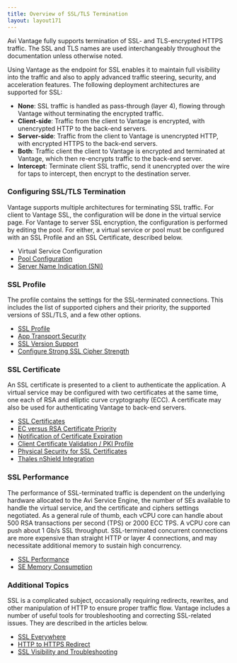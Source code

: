 ```yaml
---
title: Overview of SSL/TLS Termination
layout: layout171
---
```

Avi Vantage fully supports termination of SSL- and TLS-encrypted HTTPS traffic. The SSL and TLS names are used interchangeably throughout the documentation unless otherwise noted.

Using Vantage as the endpoint for SSL enables it to maintain full visibility into the traffic and also to apply advanced traffic steering, security, and acceleration features. The following deployment architectures are supported for SSL:

* **None**: SSL traffic is handled as pass-through (layer 4), flowing through Vantage without terminating the encrypted traffic.
* **Client-side**: Traffic from the client to Vantage is encrypted, with unencrypted HTTP to the back-end servers.
* **Server-side**: Traffic from the client to Vantage is unencrypted HTTP, with encrypted HTTPS to the back-end servers.
* **Both**: Traffic client the client to Vantage is encrypted and terminated at Vantage, which then re-encrypts traffic to the back-end server.
* **Intercept**:  Terminate client SSL traffic, send it unencrypted over the wire for taps to intercept, then encrypt  to the destination server. 

 

### Configuring SSL/TLS Termination

Vantage supports multiple architectures for terminating SSL traffic.  For client to Vantage SSL, the configuration will be done in the virtual service page.  For Vantage to server SSL encryption, the configuration is performed by editing the pool. For either, a virtual service or pool must be configured with an SSL Profile and an SSL Certificate, described below.

* Virtual Service Configuration
* <a href="{% vpath %}/configuration-guide/applications/pools/">Pool Configuration</a>
* <a href="{% vpath %}/server-name-indication">Server Name Indication (SNI)</a>

 

### SSL Profile

The profile contains the settings for the SSL-terminated connections.  This includes the list of supported ciphers and their priority, the supported versions of SSL/TLS, and a few other options.

* <a href="{% vpath %}/ssl-tls-profile">SSL Profile</a>
* <a href="{% vpath %}/app-transport-security">App Transport Security</a>
* <a href="{% vpath %}/ssl-tls-version-support">SSL Version Support</a>
* <a href="{% vpath %}/configure-stronger-ssl-cipher-strength">Configure Strong SSL Cipher Strength</a>

 

### SSL Certificate

An SSL certificate is presented to a client to authenticate the application.  A virtual service may be configured with two certificates at the same time, one each of RSA and elliptic curve cryptography (ECC).  A certificate may also be used for authenticating Vantage to back-end servers.

* <a href="{% vpath %}/ssl-certificates">SSL Certificates</a>
* <a href="{% vpath %}/ecc-versus-rsa-certificate-priority">EC versus RSA Certificate Priority</a>
* <a href="{% vpath %}/notification-of-ssl-certificate-expiration">Notification of Certificate Expiration</a>
* <a href="{% vpath %}/client-ssl-certificate-validation">Client Certificate Validation / PKI Profile</a>
* <a href="{% vpath %}/physical-security-for-ssl-keys">Physical Security for SSL Certificates</a>
* <a href="{% vpath %}/thales-nshield-integration-2">Thales nShield Integration</a>

 

### SSL Performance

The performance of SSL-terminated traffic is dependent on the underlying hardware allocated to the Avi Service Engine, the number of SEs available to handle the virtual service, and the certificate and ciphers settings negotiated. As a general rule of thumb, each vCPU core can handle about 500 RSA transactions per second (TPS) or 2000 ECC TPS.  A vCPU core can push about 1 Gb/s SSL throughput.  SSL-terminated concurrent connections are more expensive than straight HTTP or layer 4 connections, and may necessitate additional memory to sustain high concurrency.

* <a href="{% vpath %}/ssl-performance">SSL Performance</a>
* <a href="{% vpath %}/se-memory-consumption">SE Memory Consumption</a>

 

### Additional Topics

SSL is a complicated subject, occasionally requiring redirects, rewrites, and other manipulation of HTTP to ensure proper traffic flow. Vantage includes a number of useful tools for troubleshooting and correcting SSL-related issues. They are described in the articles below.

* <a href="{% vpath %}/ssl-everywhere">SSL Everywhere</a>
* <a href="{% vpath %}/redirect-http-to-https">HTTP to HTTPS Redirect</a>
* <a href="{% vpath %}/ssl-visibility-and-troubleshooting">SSL Visibility and Troubleshooting</a>